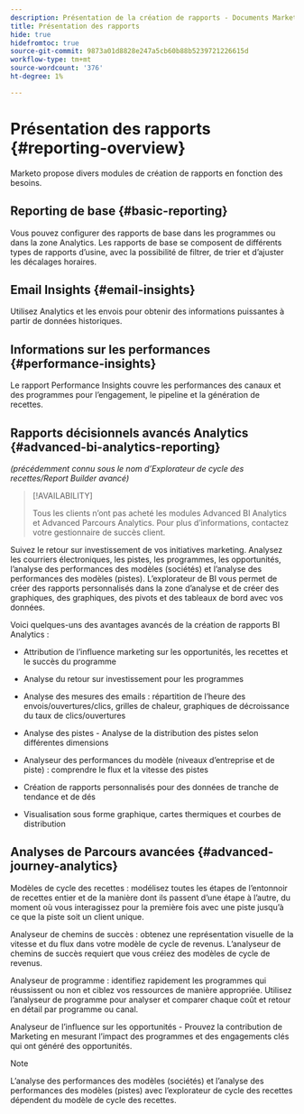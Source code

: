 ```yaml
---
description: Présentation de la création de rapports - Documents Marketo - Documentation du produit
title: Présentation des rapports
hide: true
hidefromtoc: true
source-git-commit: 9873a01d8828e247a5cb60b88b5239721226615d
workflow-type: tm+mt
source-wordcount: '376'
ht-degree: 1%

---
```



# Présentation des rapports {#reporting-overview}

Marketo propose divers modules de création de rapports en fonction des besoins.

## Reporting de base {#basic-reporting}

Vous pouvez configurer des rapports de base dans les programmes ou dans la zone Analytics. Les rapports de base se composent de différents types de rapports d’usine, avec la possibilité de filtrer, de trier et d’ajuster les décalages horaires.

## Email Insights {#email-insights}

Utilisez Analytics et les envois pour obtenir des informations puissantes à partir de données historiques.

## Informations sur les performances {#performance-insights}

Le rapport Performance Insights couvre les performances des canaux et des programmes pour l’engagement, le pipeline et la génération de recettes.

## Rapports décisionnels avancés Analytics {#advanced-bi-analytics-reporting}

_(précédemment connu sous le nom d’Explorateur de cycle des recettes/Report Builder avancé)_

>[!AVAILABILITY]
>
>Tous les clients n’ont pas acheté les modules Advanced BI Analytics et Advanced Parcours Analytics. Pour plus d’informations, contactez votre gestionnaire de succès client.

Suivez le retour sur investissement de vos initiatives marketing. Analysez les courriers électroniques, les pistes, les programmes, les opportunités, l’analyse des performances des modèles (sociétés) et l’analyse des performances des modèles (pistes). L’explorateur de BI vous permet de créer des rapports personnalisés dans la zone d’analyse et de créer des graphiques, des graphiques, des pivots et des tableaux de bord avec vos données.

Voici quelques-uns des avantages avancés de la création de rapports BI Analytics :

* Attribution de l’influence marketing sur les opportunités, les recettes et le succès du programme

* Analyse du retour sur investissement pour les programmes

* Analyse des mesures des emails : répartition de l’heure des envois/ouvertures/clics, grilles de chaleur, graphiques de décroissance du taux de clics/ouvertures

* Analyse des pistes - Analyse de la distribution des pistes selon différentes dimensions

* Analyseur des performances du modèle (niveaux d’entreprise et de piste) : comprendre le flux et la vitesse des pistes

* Création de rapports personnalisés pour des données de tranche de tendance et de dés

* Visualisation sous forme graphique, cartes thermiques et courbes de distribution

## Analyses de Parcours avancées {#advanced-journey-analytics}

Modèles de cycle des recettes : modélisez toutes les étapes de l’entonnoir de recettes entier et de la manière dont ils passent d’une étape à l’autre, du moment où vous interagissez pour la première fois avec une piste jusqu’à ce que la piste soit un client unique.

Analyseur de chemins de succès : obtenez une représentation visuelle de la vitesse et du flux dans votre modèle de cycle de revenus. L’analyseur de chemins de succès requiert que vous créiez des modèles de cycle de revenus.

Analyseur de programme : identifiez rapidement les programmes qui réussissent ou non et ciblez vos ressources de manière appropriée. Utilisez l’analyseur de programme pour analyser et comparer chaque coût et retour en détail par programme ou canal.

Analyseur de l’influence sur les opportunités - Prouvez la contribution de Marketing en mesurant l’impact des programmes et des engagements clés qui ont généré des opportunités.

>[!NOTE]
>
>L’analyse des performances des modèles (sociétés) et l’analyse des performances des modèles (pistes) avec l’explorateur de cycle des recettes dépendent du modèle de cycle des recettes.





